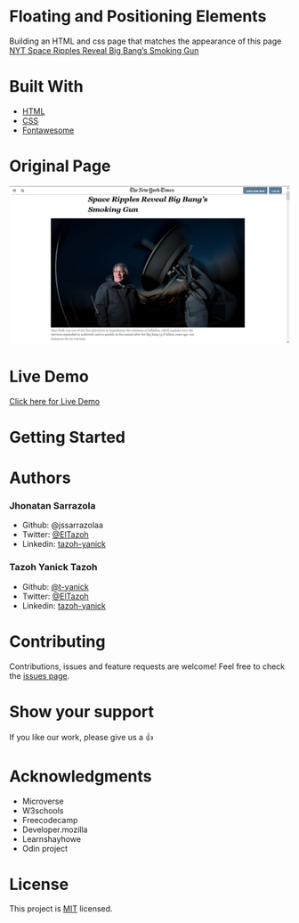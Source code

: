 # Floating and Positioning Elements

Building an HTML and css page that matches the appearance of this page [NYT Space Ripples Reveal Big Bang’s Smoking Gun](https://www.nytimes.com/2014/03/18/science/space/detection-of-waves-in-space-buttresses-landmark-theory-of-big-bang.html?_r=0)

# Built With

- [HTML](https://developer.mozilla.org/en-US/docs/Web/HTML)
- [CSS](https://www.w3schools.com/css/)
- [Fontawesome](https://fontawesome.com/)

# Original Page

<p align="center">
  <img src="./img/screenshot.png" width="850" title="Screenshot">
</p>

# Live Demo

[Click here for Live Demo](https://raw.githack.com/t-yanick/floating-and-positioning-elements/nyt-workplace/index.html)

# Getting Started

# Authors

### Jhonatan Sarrazola

- Github: @jssarrazolaa
- Twitter: [@ElTazoh](https://twitter.com/ElTazoh)
- Linkedin: [tazoh-yanick](https://linkedin.com/in/tazoh-yanick-5a978764)

### Tazoh Yanick Tazoh

- Github: [@t-yanick](https://github.com/t-yanick)
- Twitter: [@ElTazoh](https://twitter.com/ElTazoh)
- Linkedin: [tazoh-yanick](https://linkedin.com/in/tazoh-yanick-5a978764)

# Contributing

Contributions, issues and feature requests are welcome!
Feel free to check the [issues page](https://github.com/t-yanick/floating-and-positioning-elements/issues).

# Show your support

If you like our work, please give us a :+1:

# Acknowledgments

- Microverse
- W3schools
- Freecodecamp
- Developer.mozilla
- Learnshayhowe
- Odin project

# License

This project is [MIT](https://opensource.org/licenses/MIT) licensed.
